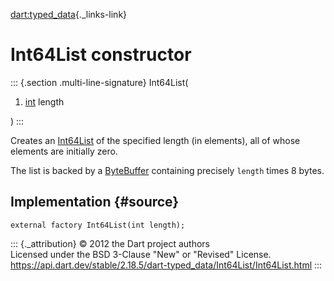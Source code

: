 [dart:typed\_data](../../dart-typed_data/dart-typed_data-library){._links-link}

Int64List constructor
=====================

::: {.section .multi-line-signature}
Int64List(

1.  [int](../../dart-core/int-class) length

)
:::

Creates an [Int64List](../int64list-class) of the specified length (in
elements), all of whose elements are initially zero.

The list is backed by a [ByteBuffer](../bytebuffer-class) containing
precisely `length` times 8 bytes.

Implementation {#source}
--------------

``` {.language-dart data-language="dart"}
external factory Int64List(int length);
```

::: {._attribution}
© 2012 the Dart project authors\
Licensed under the BSD 3-Clause \"New\" or \"Revised\" License.\
<https://api.dart.dev/stable/2.18.5/dart-typed_data/Int64List/Int64List.html>
:::
